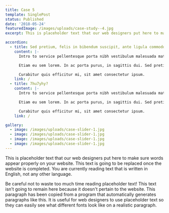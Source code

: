 ```yaml
---
title: Case 5
template: SinglePost
status: Published
date: '2018-05-24'
featuredImage: /images/uploads/case-study--4.jpg
excerpt: This is placeholder text that our web designers put here to make sure words appear properly on your website. This text is going to be replaced once the website is completed. You are currently reading text that is written in English, not any other language.

accordion:
  - title: Sed pretium, felis in bibendum suscipit, ante ligula commodo nisl?
    content: |-
      Intro to service pellentesque porta nibh vestibulum malesuada mattis. Curabitur neque enim, dignissim eget dapibus a, cursus id ex. Nunc eu laoreet magna, non sodales ex.

      Etiam eu sem lorem. In ac porta purus, in sagittis dui. Sed pretium, felis in bibendum suscipit, ante ligula commodo nisl, non posuere nulla ipsum nec libero. Phasellus porta volutpat tortor, at bibendum. Laudantium, totam rem aperiam.

      Curabitur quis efficitur mi, sit amet consectetur ipsum.
    link: /
  - title: 7hu7yhy?
    content: |-
      Intro to service pellentesque porta nibh vestibulum malesuada mattis. Curabitur neque enim, dignissim eget dapibus a, cursus id ex. Nunc eu laoreet magna, non sodales ex.

      Etiam eu sem lorem. In ac porta purus, in sagittis dui. Sed pretium, felis in bibendum suscipit, ante ligula commodo nisl, non posuere nulla ipsum nec libero. Phasellus porta volutpat tortor, at bibendum. Laudantium, totam rem aperiam.

      Curabitur quis efficitur mi, sit amet consectetur ipsum.
    link: /  

gallery:
  - image: /images/uploads/case-slider-1.jpg
  - image: /images/uploads/case-slider-1.jpg
  - image: /images/uploads/case-slider-1.jpg
  - image: /images/uploads/case-slider-1.jpg
---
```


This is placeholder text that our web designers put here to make sure words appear properly on your website. This text is going to be replaced once the website is completed. You are currently reading text that is written in English, not any other language.

Be careful not to waste too much time reading placeholder text! This text isn’t going to remain here because it doesn't pertain to the website. This paragraph has been copied from a program that automatically generates paragraphs like this. It is useful for web designers to use placeholder text so they can easily see what different fonts look like on a realistic paragraph.
